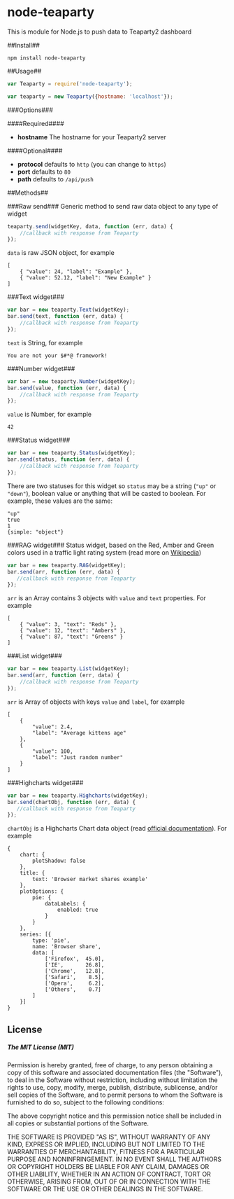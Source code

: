 # node-teaparty

This is module for Node.js to push data to Teaparty2 dashboard

##Install##

```
npm install node-teaparty
```

##Usage##

```js
var Teaparty = require('node-teaparty');

var teaparty = new Teaparty({hostname: 'localhost'});
```

###Options###

####Required####
* **hostname** The hostname for your Teaparty2 server

####Optional####
* **protocol** defaults to `http` (you can change to `https`)
* **port** defaults to `80`
* **path** defaults to `/api/push`

##Methods##

###Raw send###
Generic method to send raw data object to any type of widget

```js
teaparty.send(widgetKey, data, function (err, data) {
    //callback with response from Teaparty
});

```

`data` is raw JSON object, for example 

```
[ 
	{ "value": 24, "label": "Example" }, 
	{ "value": 52.12, "label": "New Example" } 
]
```

###Text widget###
```js
var bar = new teaparty.Text(widgetKey);
bar.send(text, function (err, data) {
    //callback with response from Teaparty
});

```
`text` is String, for example

```
You are not your $#*@ framework!
```


###Number widget###
```js
var bar = new teaparty.Number(widgetKey);
bar.send(value, function (err, data) {
    //callback with response from Teaparty
});

```
`value` is Number, for example

```
42
```

###Status widget###
```js
var bar = new teaparty.Status(widgetKey);
bar.send(status, function (err, data) {
    //callback with response from Teaparty
});

```
There are two statuses for this widget so `status` may be a string (`"up"` or `"down"`), boolean value or anything that will be casted to boolean. For example, these values are the same:

```
"up"
true
1
{simple: "object"}
``` 

###RAG widget###
Status widget, based on the Red, Amber and Green colors used in a traffic light rating system (read more on [Wikipedia](http://en.wikipedia.org/wiki/Traffic_light_rating_system))

```js
var bar = new teaparty.RAG(widgetKey);
bar.send(arr, function (err, data) {
   //callback with response from Teaparty
});
```
`arr` is an Array contains 3 objects with `value` and `text` properties. For example

```
[ 
	{ "value": 3, "text": "Reds" }, 
	{ "value": 12, "text": "Ambers" }, 
	{ "value": 87, "text": "Greens" } 
]
```

###List widget###
```js
var bar = new teaparty.List(widgetKey);
bar.send(arr, function (err, data) {
    //callback with response from Teaparty
});

```
`arr` is Array of objects with keys `value` and `label`, for example

```
[ 
	{ 
		"value": 2.4, 
		"label": "Average kittens age" 
	}, 
	{ 
		"value": 100, 
		"label": "Just random number" 
	} 
]
```

###Highcharts widget###
```js
var bar = new teaparty.Highcharts(widgetKey);
bar.send(chartObj, function (err, data) {
   //callback with response from Teaparty
});
```
`chartObj` is a Highcharts Chart data object (read [official documentation](http://www.highcharts.com/docs)). For example

```
{
    chart: {
        plotShadow: false
    },
    title: {
        text: 'Browser market shares example'
    },
    plotOptions: {
        pie: {
            dataLabels: {
                enabled: true
            }
        }
    },
    series: [{
        type: 'pie',
        name: 'Browser share',
        data: [
            ['Firefox',  45.0],
            ['IE',       26.8],
            ['Chrome',   12.8],
            ['Safari',    8.5],
            ['Opera',     6.2],
            ['Others',    0.7]
        ]
    }]
}
```

## License

##### The MIT License (MIT)

Permission is hereby granted, free of charge, to any person obtaining a copy of
this software and associated documentation files (the "Software"), to deal in
the Software without restriction, including without limitation the rights to
use, copy, modify, merge, publish, distribute, sublicense, and/or sell copies of
the Software, and to permit persons to whom the Software is furnished to do so,
subject to the following conditions:

The above copyright notice and this permission notice shall be included in all
copies or substantial portions of the Software.

THE SOFTWARE IS PROVIDED "AS IS", WITHOUT WARRANTY OF ANY KIND, EXPRESS OR
IMPLIED, INCLUDING BUT NOT LIMITED TO THE WARRANTIES OF MERCHANTABILITY, FITNESS
FOR A PARTICULAR PURPOSE AND NONINFRINGEMENT. IN NO EVENT SHALL THE AUTHORS OR
COPYRIGHT HOLDERS BE LIABLE FOR ANY CLAIM, DAMAGES OR OTHER LIABILITY, WHETHER
IN AN ACTION OF CONTRACT, TORT OR OTHERWISE, ARISING FROM, OUT OF OR IN
CONNECTION WITH THE SOFTWARE OR THE USE OR OTHER DEALINGS IN THE SOFTWARE.
